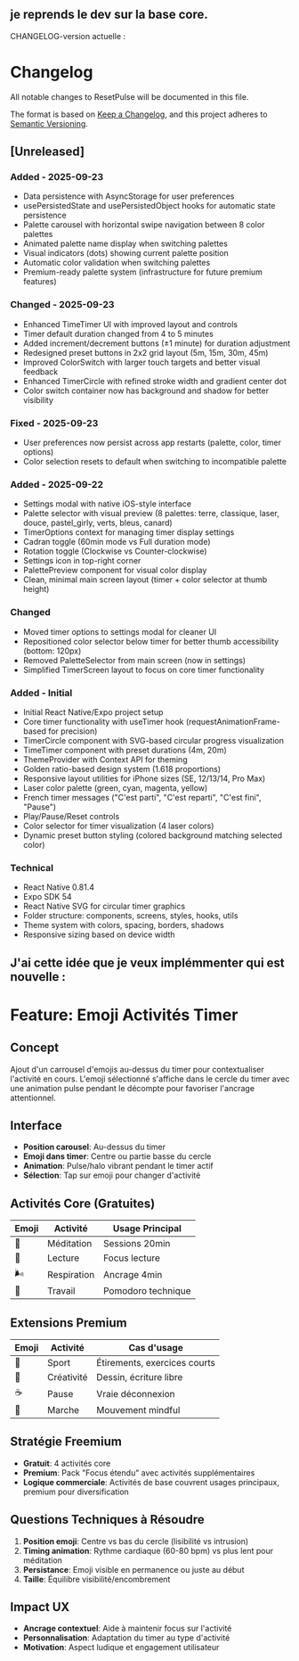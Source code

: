 ## je reprends le dev sur la base core.

CHANGELOG-version actuelle : 
# Changelog

All notable changes to ResetPulse will be documented in this file.

The format is based on [Keep a Changelog](https://keepachangelog.com/en/1.0.0/),
and this project adheres to [Semantic Versioning](https://semver.org/spec/v2.0.0.html).

## [Unreleased]

### Added - 2025-09-23
- Data persistence with AsyncStorage for user preferences
- usePersistedState and usePersistedObject hooks for automatic state persistence
- Palette carousel with horizontal swipe navigation between 8 color palettes
- Animated palette name display when switching palettes
- Visual indicators (dots) showing current palette position
- Automatic color validation when switching palettes
- Premium-ready palette system (infrastructure for future premium features)

### Changed - 2025-09-23
- Enhanced TimeTimer UI with improved layout and controls
- Timer default duration changed from 4 to 5 minutes
- Added increment/decrement buttons (±1 minute) for duration adjustment
- Redesigned preset buttons in 2x2 grid layout (5m, 15m, 30m, 45m)
- Improved ColorSwitch with larger touch targets and better visual feedback
- Enhanced TimerCircle with refined stroke width and gradient center dot
- Color switch container now has background and shadow for better visibility

### Fixed - 2025-09-23
- User preferences now persist across app restarts (palette, color, timer options)
- Color selection resets to default when switching to incompatible palette

### Added - 2025-09-22
- Settings modal with native iOS-style interface
- Palette selector with visual preview (8 palettes: terre, classique, laser, douce, pastel_girly, verts, bleus, canard)
- TimerOptions context for managing timer display settings
- Cadran toggle (60min mode vs Full duration mode)
- Rotation toggle (Clockwise vs Counter-clockwise)
- Settings icon in top-right corner
- PalettePreview component for visual color display
- Clean, minimal main screen layout (timer + color selector at thumb height)

### Changed
- Moved timer options to settings modal for cleaner UI
- Repositioned color selector below timer for better thumb accessibility (bottom: 120px)
- Removed PaletteSelector from main screen (now in settings)
- Simplified TimerScreen layout to focus on core timer functionality

### Added - Initial
- Initial React Native/Expo project setup
- Core timer functionality with useTimer hook (requestAnimationFrame-based for precision)
- TimerCircle component with SVG-based circular progress visualization
- TimeTimer component with preset durations (4m, 20m)
- ThemeProvider with Context API for theming
- Golden ratio-based design system (1.618 proportions)
- Responsive layout utilities for iPhone sizes (SE, 12/13/14, Pro Max)
- Laser color palette (green, cyan, magenta, yellow)
- French timer messages ("C'est parti", "C'est reparti", "C'est fini", "Pause")
- Play/Pause/Reset controls
- Color selector for timer visualization (4 laser colors)
- Dynamic preset button styling (colored background matching selected color)

### Technical
- React Native 0.81.4
- Expo SDK 54
- React Native SVG for circular timer graphics
- Folder structure: components, screens, styles, hooks, utils
- Theme system with colors, spacing, borders, shadows
- Responsive sizing based on device width


## J'ai cette idée que je veux implémmenter qui est nouvelle :

# Feature: Emoji Activités Timer

## Concept
Ajout d'un carrousel d'emojis au-dessus du timer pour contextualiser l'activité en cours. L'emoji sélectionné s'affiche dans le cercle du timer avec une animation pulse pendant le décompte pour favoriser l'ancrage attentionnel.

## Interface
- **Position carousel**: Au-dessus du timer
- **Emoji dans timer**: Centre ou partie basse du cercle
- **Animation**: Pulse/halo vibrant pendant le timer actif
- **Sélection**: Tap sur emoji pour changer d'activité

## Activités Core (Gratuites)
| Emoji | Activité | Usage Principal |
|-------|----------|----------------|
| 🧘 | Méditation | Sessions 20min |
| 📖 | Lecture | Focus lecture |
| 🌬️ | Respiration | Ancrage 4min |
| 💼 | Travail | Pomodoro technique |

## Extensions Premium
| Emoji | Activité | Cas d'usage |
|-------|----------|-------------|
| 💪 | Sport | Étirements, exercices courts |
| 🎨 | Créativité | Dessin, écriture libre |
| ☕ | Pause | Vraie déconnexion |
| 🚶 | Marche | Mouvement mindful |

## Stratégie Freemium
- **Gratuit**: 4 activités core
- **Premium**: Pack "Focus étendu" avec activités supplémentaires
- **Logique commerciale**: Activités de base couvrent usages principaux, premium pour diversification

## Questions Techniques à Résoudre
1. **Position emoji**: Centre vs bas du cercle (lisibilité vs intrusion)
2. **Timing animation**: Rythme cardiaque (60-80 bpm) vs plus lent pour méditation
3. **Persistance**: Emoji visible en permanence ou juste au début
4. **Taille**: Équilibre visibilité/encombrement

## Impact UX
- **Ancrage contextuel**: Aide à maintenir focus sur l'activité
- **Personnalisation**: Adaptation du timer au type d'activité
- **Motivation**: Aspect ludique et engagement utilisateur